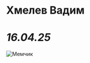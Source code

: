 <h1>Хмелев Вадим</h1>
<h1><i>16.04.25</i></h1>
<img src="https://avatars.mds.yandex.net/i?id=63ee7b427a3d462a4b62f544e590c336487719b6-12528217-images-thumbs&n=13" alt="Мемчик">